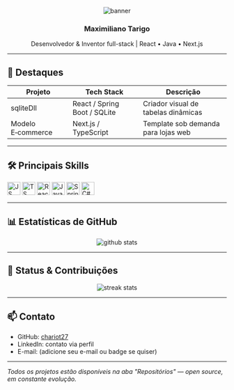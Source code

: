 <p align="center">
  <img src="https://capsule-render.vercel.app/api?type=waving&color=gradient&height=120&text=Olá%2C%20Eu%20sou%20.%20.%20." alt="banner"/>
</p>

<h3 align="center">Maximiliano Tarigo</h3>
<p align="center">Desenvolvedor & Inventor full-stack | React • Java • Next.js</p>

---

## 🚀 Destaques
| Projeto    | Tech Stack                  | Descrição                            |
|------------|-----------------------------|--------------------------------------|
| sqliteDll  | React / Spring Boot / SQLite| Criador visual de tabelas dinâmicas  |
| Modelo E‑commerce | Next.js / TypeScript    | Template sob demanda para lojas web  |

---

## 🛠 Principais Skills
<p align="left">
  <img src="https://cdn.jsdelivr.net/gh/devicons/devicon/icons/javascript/javascript-original.svg" alt="JS" width="30"/>
  <img src="https://cdn.jsdelivr.net/gh/devicons/devicon/icons/typescript/typescript-original.svg" alt="TS" width="30"/>
  <img src="https://cdn.jsdelivr.net/gh/devicons/devicon/icons/react/react-original.svg" alt="React" width="30"/>
  <img src="https://cdn.jsdelivr.net/gh/devicons/devicon/icons/java/java-original.svg" alt="Java" width="30"/>
  <img src="https://cdn.jsdelivr.net/gh/devicons/devicon/icons/spring/spring-original.svg" alt="Spring" width="30"/>
  <img src="https://cdn.jsdelivr.net/gh/devicons/devicon/icons/csharp/csharp-original.svg" alt="C#" width="30"/>
</p>


---

## 📊 Estatísticas de GitHub

<p align="center">
  <img src="https://github-readme-stats.vercel.app/api?username=chariot27&show_icons=true&theme=radical" alt="github stats"/>
</p>

---

## 🔄 Status & Contribuições

<p align="center">
  <img src="https://github-readme-streak-stats.herokuapp.com/?user=chariot27&theme=dark" alt="streak stats"/>
</p>

---

## 📫 Contato

- GitHub: [chariot27](https://github.com/chariot27)  
- LinkedIn: contato via perfil  
- E-mail: (adicione seu e-mail ou badge se quiser)

---

_Todos os projetos estão disponíveis na aba "Repositórios" — open source, em constante evolução._  
